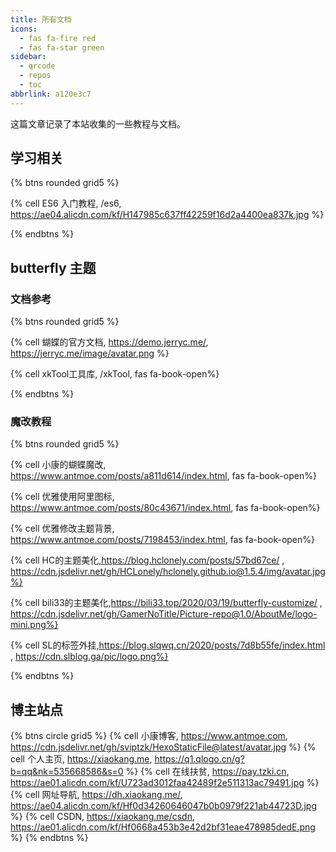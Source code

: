 ```yaml
---
title: 所有文档
icons:
  - fas fa-fire red
  - fas fa-star green
sidebar:
  - qrcode
  - repos
  - toc
abbrlink: a120e3c7
---
```


这篇文章记录了本站收集的一些教程与文档。

<!--more-->

## 学习相关

{% btns rounded grid5 %}

{% cell ES6 入门教程, /es6, https://ae04.alicdn.com/kf/H147985c637ff42259f16d2a4400ea837k.jpg %}

{% endbtns %}

## butterfly 主题

### 文档参考

{% btns rounded grid5 %}

{% cell 蝴蝶的官方文档, https://demo.jerryc.me/, https://jerryc.me/image/avatar.png %}

{% cell xkTool工具库, /xkTool, fas fa-book-open%}

{% endbtns %}

### 魔改教程

{% btns rounded grid5 %}

{% cell 小康的蝴蝶魔改, https://www.antmoe.com/posts/a811d614/index.html, fas fa-book-open%}

{% cell 优雅使用阿里图标, https://www.antmoe.com/posts/80c43671/index.html, fas fa-book-open%}

{% cell 优雅修改主题背景, https://www.antmoe.com/posts/7198453/index.html, fas fa-book-open%}

{% cell HC的主题美化,https://blog.hclonely.com/posts/57bd67ce/ , https://cdn.jsdelivr.net/gh/HCLonely/hclonely.github.io@1.5.4/img/avatar.jpg%}

{% cell bili33的主题美化,https://bili33.top/2020/03/19/butterfly-customize/ , https://cdn.jsdelivr.net/gh/GamerNoTitle/Picture-repo@1.0/AboutMe/logo-mini.png%}

{% cell SL的标签外挂,https://blog.slqwq.cn/2020/posts/7d8b55fe/index.html , https://cdn.slblog.ga/pic/logo.png%}

{% endbtns %}

## 博主站点

{% btns circle grid5 %}
{% cell 小康博客, https://www.antmoe.com, https://cdn.jsdelivr.net/gh/sviptzk/HexoStaticFile@latest/avatar.jpg %}
{% cell 个人主页, https://xiaokang.me, https://q1.qlogo.cn/g?b=qq&nk=535668586&s=0 %}
{% cell 在线扶贫, https://pay.tzki.cn, https://ae01.alicdn.com/kf/U723ad3012faa42489f2e511313ac79491.jpg %}
{% cell 网址导航, https://dh.xiaokang.me/, https://ae04.alicdn.com/kf/Hf0d34260646047b0b0979f221ab44723D.jpg %}
{% cell CSDN, https://xiaokang.me/csdn, https://ae01.alicdn.com/kf/Hf0668a453b3e42d2bf31eae478985dedE.png %}
{% endbtns %}
